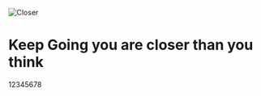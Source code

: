 ![Closer](https://github.com/user-attachments/assets/47efe389-f106-474c-aa54-241784d751b4)

# Keep Going you are closer than you think
12345678